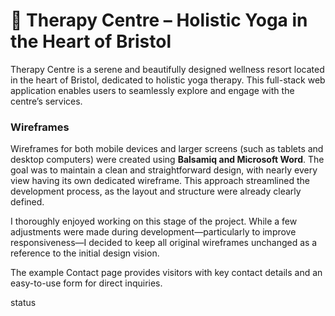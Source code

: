 # 🌿 Therapy Centre – Holistic Yoga in the Heart of Bristol

Therapy Centre is a serene and beautifully designed wellness resort located in the heart of Bristol, dedicated to holistic yoga therapy. This full-stack web application enables users to seamlessly explore and engage with the centre’s services.

### Wireframes

Wireframes for both mobile devices and larger screens (such as tablets and desktop computers) were created using **Balsamiq and Microsoft Word**. The goal was to maintain a clean and straightforward design, with nearly every view having its own dedicated wireframe. This approach streamlined the development process, as the layout and structure were already clearly defined.

I thoroughly enjoyed working on this stage of the project. While a few adjustments were made during development—particularly to improve responsiveness—I decided to keep all original wireframes unchanged as a reference to the initial design vision.

The example Contact page provides visitors with key contact details and an easy-to-use form for direct inquiries.

status